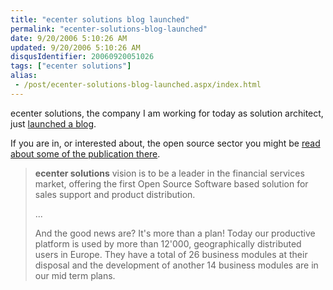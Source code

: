 ```yaml
---
title: "ecenter solutions blog launched"
permalink: "ecenter-solutions-blog-launched"
date: 9/20/2006 5:10:26 AM
updated: 9/20/2006 5:10:26 AM
disqusIdentifier: 20060920051026
tags: ["ecenter solutions"]
alias:
 - /post/ecenter-solutions-blog-launched.aspx/index.html
---
```

ecenter solutions, the company I am working for today as solution architect, just [launched a blog](http://blog.ecenter-solutions.com/).

If you are in, or interested about, the open source sector you might be [read about some of the publication there](http://blog.ecenter-solutions.com/).
<!-- more -->

> **ecenter solutions** vision is to be a leader in the financial services market, offering the first Open Source Software based solution for sales support and product distribution.
> 
> ...
> 
> And the good news are? It's more than a plan! Today our productive platform is used by more than 12'000, geographically distributed users in Europe. They have a total of 26 business modules at their disposal and the development of another 14 business modules are in our mid term plans.
